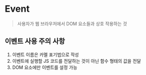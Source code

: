 # Event

> 사용자가 웹 브라우저에서 DOM 요소들과 상호 작용하는 것

## 이벤트 사용 주의 사항

1. 이벤트 이름은 카멜 표기법으로 작성
2. 이벤트에 실행할 JS 코드를 전달하는 것이 아닌 함수 형태의 값을 전달
3. DOM 요소에만 이벤트를 설정 가능
